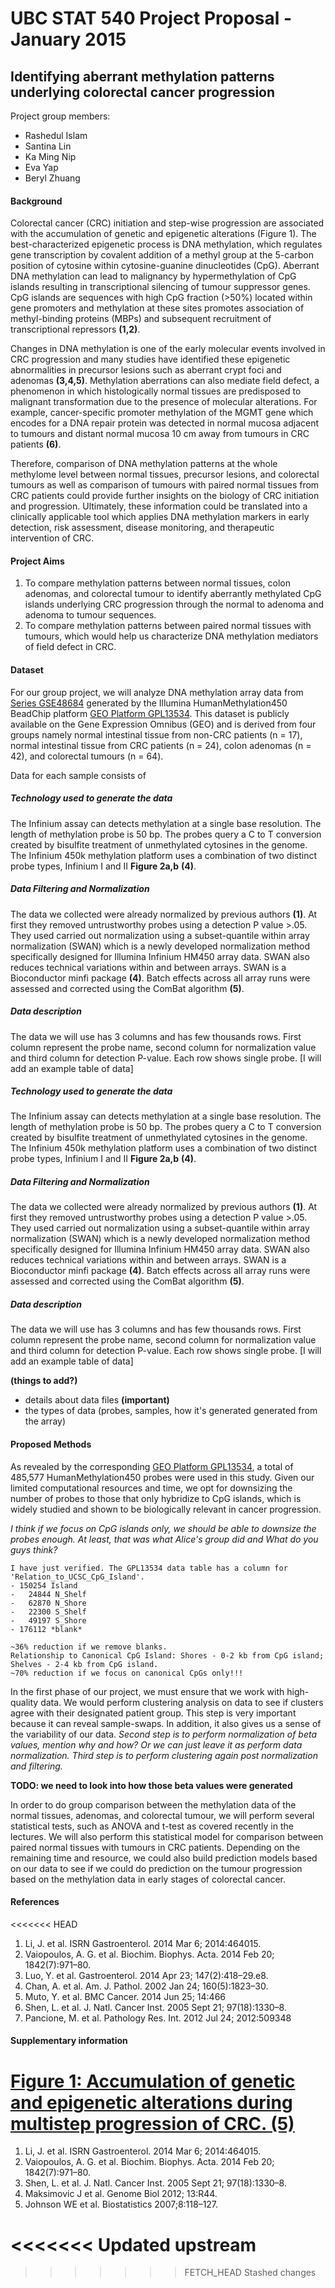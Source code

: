 
UBC STAT 540 Project Proposal - January 2015
================================================
Identifying aberrant methylation patterns underlying colorectal cancer progression
----------------

Project group members:
* Rashedul Islam
* Santina Lin
* Ka Ming Nip
* Eva Yap
* Beryl Zhuang

#### Background
Colorectal cancer (CRC) initiation and step-wise progression are associated with the accumulation of genetic and epigenetic alterations (Figure 1). The best-characterized epigenetic process is DNA methylation, which regulates gene transcription by covalent addition of a methyl group at the 5-carbon position of cytosine within cytosine-guanine dinucleotides (CpG). Aberrant DNA methylation can lead to malignancy by hypermethylation of CpG islands resulting in transcriptional silencing of tumour suppressor genes. CpG islands are sequences with high CpG fraction (>50%) located within gene promoters and methylation at these sites promotes association of methyl-binding proteins (MBPs) and subsequent recruitment of transcriptional repressors **(1,2)**.

Changes in DNA methylation is one of the early molecular events involved in CRC progression and many studies have identified these epigenetic abnormalities in precursor lesions such as aberrant crypt foci and adenomas **(3,4,5)**. Methylation aberrations can also mediate field defect, a phenomenon in which histologically normal tissues are predisposed to malignant transformation due to the presence of molecular alterations. For example, cancer-specific promoter methylation of the MGMT gene which encodes for a DNA repair protein was detected in normal mucosa adjacent to tumours and distant normal mucosa 10 cm away from tumours in CRC patients **(6)**. 

Therefore, comparison of DNA methylation patterns at the whole methylome level between normal tissues, precursor lesions, and colorectal tumours as well as comparison of tumours with paired normal tissues from CRC patients could provide further insights on the biology of CRC initiation and progression. Ultimately, these information could be translated into a clinically applicable tool which applies DNA methylation markers in early detection, risk assessment, disease monitoring, and therapeutic intervention of CRC. 

#### Project Aims
1. To compare methylation patterns between normal tissues, colon adenomas, and colorectal tumour to identify aberrantly methylated CpG islands underlying CRC progression through the normal to adenoma and adenoma to tumour sequences.
2. To compare methylation patterns between paired normal tissues with tumours, which would help us characterize DNA methylation mediators of field defect in CRC. 

#### Dataset
For our group project, we will analyze DNA methylation array data from [Series GSE48684](http://www.ncbi.nlm.nih.gov/geo/query/acc.cgi?acc=GSE48684) generated by the Illumina HumanMethylation450 BeadChip platform [GEO Platform GPL13534](http://www.ncbi.nlm.nih.gov/geo/query/acc.cgi?acc=GPL13534 "Platform GPL13534"). This dataset is publicly available on the Gene Expression Omnibus (GEO) and is derived from four groups namely normal intestinal tissue from non-CRC patients (n = 17), normal intestinal tissue from CRC patients (n = 24), colon adenomas (n = 42), and colorectal tumours (n = 64).

Data for each sample consists of 

##### Technology used to generate the data
The Infinium assay can detects methylation at a single base resolution. The length of methylation probe is 50 bp. The probes query a C to T conversion created by bisulfite treatment of unmethylated cytosines in the genome. The Infinium 450k methylation platform uses a combination of two distinct probe types, Infinium I and II **Figure 2a,b** **(4)**.

##### Data Filtering and Normalization
The data we collected were already normalized by previous authors **(1)**. At first they removed untrustworthy probes using a detection P value >.05. They used carried out normalization using a subset-quantile within array normalization (SWAN) which is a newly developed normalization method specifically designed for Illumina Infinium HM450 array data. SWAN also reduces technical variations within and between arrays. SWAN is a Bioconductor minfi package **(4)**. Batch effects across all array runs were assessed and corrected using the ComBat algorithm **(5)**. 

##### Data description
The data we will use has 3 columns and has few thousands rows. First column represent the probe name, second column for normalization value and third column for detection P-value. Each row shows single probe. [I will add an example table of data]

##### Technology used to generate the data
The Infinium assay can detects methylation at a single base resolution. The length of methylation probe is 50 bp. The probes query a C to T conversion created by bisulfite treatment of unmethylated cytosines in the genome. The Infinium 450k methylation platform uses a combination of two distinct probe types, Infinium I and II **Figure 2a,b** **(4)**.

##### Data Filtering and Normalization
The data we collected were already normalized by previous authors **(1)**. At first they removed untrustworthy probes using a detection P value >.05. They used carried out normalization using a subset-quantile within array normalization (SWAN) which is a newly developed normalization method specifically designed for Illumina Infinium HM450 array data. SWAN also reduces technical variations within and between arrays. SWAN is a Bioconductor minfi package **(4)**. Batch effects across all array runs were assessed and corrected using the ComBat algorithm **(5)**. 

##### Data description
The data we will use has 3 columns and has few thousands rows. First column represent the probe name, second column for normalization value and third column for detection P-value. Each row shows single probe. [I will add an example table of data]

__(things to add?)__
- details about data files __(important)__
- the types of data (probes, samples,  how it's generated generated from the array) 

#### Proposed Methods
As revealed by the corresponding [GEO Platform GPL13534](http://www.ncbi.nlm.nih.gov/geo/query/acc.cgi?acc=GPL13534 "Platform GPL13534"), a total of 485,577 HumanMethylation450 probes were used in this study. Given our limited computational resources and time, we opt for downsizing the number of probes to those that only hybridize to CpG islands, which is widely studied and shown to be biologically relevant in cancer progression. 

*I think if we focus on CpG islands only, we should be able to downsize the probes enough. At least, that was what Alice's group did and What do you guys think?*

```
I have just verified. The GPL13534 data table has a column for 'Relation_to_UCSC_CpG_Island'.
- 150254 Island
-   24844 N_Shelf
-   62870 N_Shore
-   22300 S_Shelf
-   49197 S_Shore
- 176112 *blank*

~36% reduction if we remove blanks.
Relationship to Canonical CpG Island: Shores - 0-2 kb from CpG island; Shelves - 2-4 kb from CpG island.
~70% reduction if we focus on canonical CpGs only!!!
```

In the first phase of our project, we must ensure that we work with high-quality data. We would perform clustering analysis on data to see if clusters agree with their designated patient group. This step is very important because it can reveal sample-swaps. In addition, it also gives us a sense of the variability of our data. *Second step is to perform normalization of beta values, mention why and how? Or we can just leave it as perform data normalization. Third step is to perform clustering again post normalization and filtering.*

**TODO: we need to look into how those beta values were generated**

In order to do group comparison between the methylation data of the normal tissues, adenomas, and colorectal tumour, we will perform several statistical tests, such as ANOVA and t-test as covered recently in the lectures. We will also perform this statistical model for comparison between paired normal tissues with tumours in CRC patients. Depending on the remaining time and resource, we could also build prediction models based on our data to see if we could do prediction on the tumour progression based on the methylation data in early stages of colorectal cancer. 

#### References
<<<<<<< HEAD
1. Li, J. et al. ISRN Gastroenterol. 2014 Mar 6; 2014:464015.
2. Vaiopoulos, A. G. et al. Biochim. Biophys. Acta. 2014 Feb 20; 1842(7):971–80.
3. Luo, Y. et al. Gastroenterol. 2014 Apr 23; 147(2):418–29.e8.
4. Chan, A. et al. Am. J. Pathol. 2002 Jan 24; 160(5):1823–30.
5. Muto, Y. et al. BMC Cancer. 2014 Jun 25; 14:466
6. Shen, L. et al. J. Natl. Cancer Inst. 2005 Sept 21; 97(18):1330–8.
7. Pancione, M. et al. Pathology Res. Int. 2012 Jul 24; 2012:509348

#### Supplementary information
[Figure 1: Accumulation of genetic and epigenetic alterations during multistep progression of CRC. (5)](http://www.hindawi.com/journals/pri/2012/509348.fig.001b.jpg)
=======
1.  Li, J. et al. ISRN Gastroenterol. 2014 Mar 6; 2014:464015.
2.	Vaiopoulos, A. G. et al. Biochim. Biophys. Acta. 2014 Feb 20; 1842(7):971–80.
3.	Shen, L. et al. J. Natl. Cancer Inst. 2005 Sept 21; 97(18):1330–8.
4.	Maksimovic J et al. Genome Biol 2012; 13:R44.
5.	Johnson WE et al. Biostatistics 2007;8:118–127.

<<<<<<< Updated upstream
=======
>>>>>>> FETCH_HEAD
>>>>>>> Stashed changes
